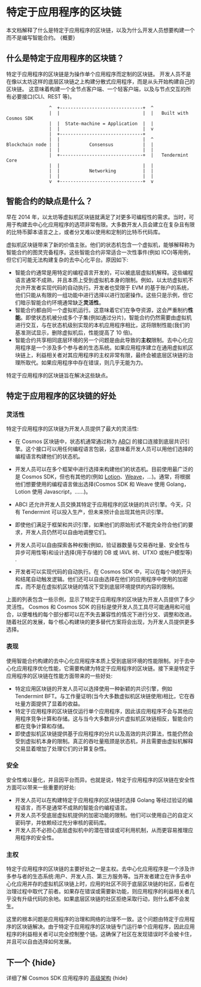 # 特定于应用程序的区块链

本文档解释了什么是特定于应用程序的区块链，以及为什么开发人员想要构建一个而不是编写智能合约。 {概要}

## 什么是特定于应用程序的区块链？

特定于应用程序的区块链是为操作单个应用程序而定制的区块链。 开发人员不是在像以太坊这样的底层区块链之上构建分散式应用程序，而是从头开始构建自己的区块链。 这意味着构建一个全节点客户端、一个轻客户端，以及与节点交互的所有必要接口(CLI、REST 等)。

```
                ^  +-------------------------------+  ^
                |  |                               |  |   Built with Cosmos SDK
                |  |  State-machine = Application  |  |
                |  |                               |  v
                |  +-------------------------------+
                |  |                               |  ^
Blockchain node |  |           Consensus           |  |
                |  |                               |  |
                |  +-------------------------------+  |   Tendermint Core
                |  |                               |  |
                |  |           Networking          |  |
                |  |                               |  |
                v  +-------------------------------+  v
```

## 智能合约的缺点是什么？

早在 2014 年，以太坊等虚拟机区块链就满足了对更多可编程性的需求。当时，可用于构建去中心化应用程序的选项非常有限。大多数开发人员会建立在复杂且有限的比特币脚本语言之上，或者分叉难以使用和定制的比特币代码库。

虚拟机区块链带来了新的价值主张。他们的状态机包含一个虚拟机，能够解释称为智能合约的图灵完备程序。这些智能合约非常适合一次性事件(例如 ICO)等用例，但它们可能无法构建复杂的去中心化平台。原因如下:

- 智能合约通常是用特定的编程语言开发的，可以被底层虚拟机解释。这些编程语言通常不成熟，并且本质上受到虚拟机本身的限制。例如，以太坊虚拟机不允许开发者实现代码的自动执行。开发者也受限于 EVM 的基于账户的系统，他们只能从有限的一组功能中进行选择以进行加密操作。这些只是示例，但它们暗示智能合约环境通常缺乏**灵活性**。
- 智能合约都由同一个虚拟机运行。这意味着它们在争夺资源，这会严重制约**性能**。即使状态机被分成多个子集(例如通过分片)，智能合约仍然需要由虚拟机进行交互，与在状态机级别实现的本机应用程序相比，这将限制性能(我们的基准测试显示，删除虚拟机后，性能提高了 10 倍)。
- 智能合约共享相同底层环境的另一个问题是由此导致的**主权**限制。去中心化应用程序是一个涉及多个参与者的生态系统。如果应用程序建立在通用虚拟机区块链上，利益相关者对其应用程序的主权非常有限，最终会被底层区块链的治理所取代。如果应用程序中存在错误，则几乎无能为力。

特定于应用程序的区块链旨在解决这些缺点。

## 特定于应用程序的区块链的好处

### 灵活性

特定于应用程序的区块链为开发人员提供了最大的灵活性:

- 在 Cosmos 区块链中，状态机通常通过称为 [ABCI](https://docs.tendermint.com/v0.34/spec/abci/) 的接口连接到底层共识引擎。这个接口可以用任何编程语言包装，这意味着开发人员可以用他们选择的编程语言构建他们的状态机。

- 开发人员可以在多个框架中进行选择来构建他们的状态机。目前使用最广泛的是 Cosmos SDK，但也有其他的(例如 [Lotion](https://github.com/nomic-io/lotion)、[Weave](https://github.com/iov-one/编织)，...)。通常，将根据他们想要使用的编程语言做出选择(Cosmos SDK 和 Weave 使用 Golang，Lotion 使用 Javascript，......)。
- ABCI 还允许开发人员交换其特定于应用程序的区块链的共识引擎。今天，只有 Tendermint 可以投入生产，但未来预计会出现其他共识引擎。
- 即使他们满足于框架和共识引擎，如果他们的原始形式不能完全符合他们的要求，开发人员仍然可以自由地调整它们。
- 开发人员可以自由探索各种权衡(例如，验证器数量与交易吞吐量、安全性与异步可用性等)和设计选择(用于存储的 DB 或 IAVL 树、UTXO 或帐户模型等) .
- 开发者可以实现代码的自动执行。在 Cosmos SDK 中，可以在每个块的开头和结尾自动触发逻辑。他们还可以自由选择在他们的应用程序中使用的加密库，而不是在虚拟机区块链的情况下受到底层环境提供的内容的限制。

上面的列表包含一些示例，显示了特定于应用程序的区块链为开发人员提供了多少灵活性。 Cosmos 和 Cosmos SDK 的目标是使开发人员工具尽可能通用和可组合，以便堆栈的每个部分都可以在不失去兼容性的情况下进行分叉、调整和改进。随着社区的发展，每个核心构建块的更多替代方案将会出现，为开发人员提供更多选择。

### 表现 

使用智能合约构建的去中心化应用程序本质上受到底层环境的性能限制。对于去中心化应用程序优化性能，它需要构建为特定于应用程序的区块链。接下来是特定于应用程序的区块链在性能方面带来的一些好处:

- 特定应用区块链的开发人员可以选择使用一种新颖的共识引擎，例如 Tendermint BFT。与工作量证明(当今大多数虚拟机区块链使用)相比，它在吞吐量方面提供了显着的收益。
- 特定于应用程序的区块链仅运行单个应用程序，因此该应用程序不会与其他应用程序竞争计算和存储。这与当今大多数非分片虚拟机区块链相反，智能合约都在竞争计算和存储。
- 即使虚拟机区块链提供基于应用程序的分片以及高效的共识算法，性能仍然会受到虚拟机本身的限制。真正的吞吐量瓶颈是状态机，并且需要由虚拟机解释交易显着增加了处理它们的计算复杂性。

### 安全

安全性难以量化，并且因平台而异。也就是说，特定于应用程序的区块链在安全性方面可以带来一些重要的好处:

- 开发人员可以在构建特定于应用程序的区块链时选择 Golang 等经过验证的编程语言，而不是通常不成熟的智能合约编程语言。
- 开发人员不受底层虚拟机提供的加密功能的限制。他们可以使用自己的自定义密码学，并依赖经过充分审核的密码库。
- 开发人员不必担心底层虚拟机中的潜在错误或可利用机制，从而更容易推理应用程序的安全性。

### 主权

特定于应用程序的区块链的主要好处之一是主权。去中心化应用程序是一个涉及许多参与者的生态系统:用户、开发人员、第三方服务等。当开发者建立在许多去中心化应用并存的虚拟机区块链上时，应用的社区不同于底层区块链的社区，后者在治理过程中取代了前者。如果存在错误或需要新功能，则应用程序的利益相关者几乎没有升级代码的余地。如果底层区块链的社区拒绝采取行动，则什么都不会发生。

这里的根本问题是应用程序的治理和网络的治理不一致​​。这个问题由特定于应用程序的区块链解决。由于特定于应用程序的区块链专门运行单个应用程序，因此应用程序的利益相关者可以完全控制整个链。这确保了社区在发现错误时不会被卡住，并且可以自由选择如何发展。

## 下一个 {hide}

详细了解 Cosmos SDK 应用程序的 [高级架构](./sdk-app-architecture.md) {hide} 